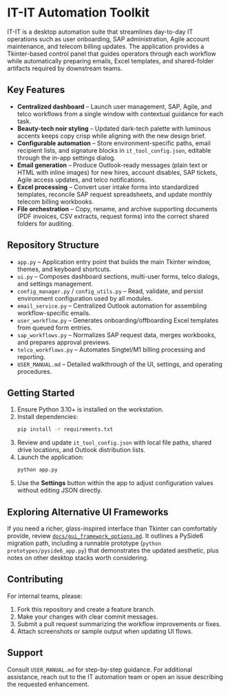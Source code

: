 # IT-IT Automation Toolkit

IT-IT is a desktop automation suite that streamlines day-to-day IT operations such as user onboarding, SAP administration, Agile account maintenance, and telecom billing updates. The application provides a Tkinter-based control panel that guides operators through each workflow while automatically preparing emails, Excel templates, and shared-folder artifacts required by downstream teams.

## Key Features
- **Centralized dashboard** – Launch user management, SAP, Agile, and telco workflows from a single window with contextual guidance for each task.
- **Beauty-tech noir styling** – Updated dark-tech palette with luminous accents keeps copy crisp while aligning with the new design brief.
- **Configurable automation** – Store environment-specific paths, email recipient lists, and signature blocks in `it_tool_config.json`, editable through the in-app settings dialog.
- **Email generation** – Produce Outlook-ready messages (plain text or HTML with inline images) for new hires, account disables, SAP tickets, Agile access updates, and telco notifications.
- **Excel processing** – Convert user intake forms into standardized templates, reconcile SAP request spreadsheets, and update monthly telecom billing workbooks.
- **File orchestration** – Copy, rename, and archive supporting documents (PDF invoices, CSV extracts, request forms) into the correct shared folders for auditing.

## Repository Structure
- `app.py` – Application entry point that builds the main Tkinter window, themes, and keyboard shortcuts.
- `ui.py` – Composes dashboard sections, multi-user forms, telco dialogs, and settings management.
- `config_manager.py` / `config_utils.py` – Read, validate, and persist environment configuration used by all modules.
- `email_service.py` – Centralized Outlook automation for assembling workflow-specific emails.
- `user_workflow.py` – Generates onboarding/offboarding Excel templates from queued form entries.
- `sap_workflows.py` – Normalizes SAP request data, merges workbooks, and prepares approval previews.
- `telco_workflows.py` – Automates Singtel/M1 billing processing and reporting.
- `USER_MANUAL.md` – Detailed walkthrough of the UI, settings, and operating procedures.

## Getting Started
1. Ensure Python 3.10+ is installed on the workstation.
2. Install dependencies:
   ```bash
   pip install -r requirements.txt
   ```
3. Review and update `it_tool_config.json` with local file paths, shared drive locations, and Outlook distribution lists.
4. Launch the application:
   ```bash
   python app.py
   ```
5. Use the **Settings** button within the app to adjust configuration values without editing JSON directly.


## Exploring Alternative UI Frameworks
If you need a richer, glass-inspired interface than Tkinter can comfortably provide, review [`docs/gui_framework_options.md`](docs/gui_framework_options.md). It outlines a PySide6 migration path, including a runnable prototype (`python prototypes/pyside6_app.py`) that demonstrates the updated aesthetic, plus notes on other desktop stacks worth considering.

## Contributing
For internal teams, please:
1. Fork this repository and create a feature branch.
2. Make your changes with clear commit messages.
3. Submit a pull request summarizing the workflow improvements or fixes.
4. Attach screenshots or sample output when updating UI flows.

## Support
Consult `USER_MANUAL.md` for step-by-step guidance. For additional assistance, reach out to the IT automation team or open an issue describing the requested enhancement.
